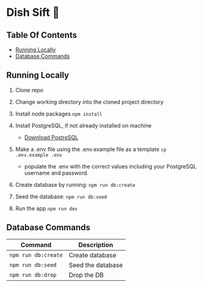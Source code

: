 # Dish Sift 🥗

## Table Of Contents

- [Running Locally](#running-locally)
- [Database Commands](#database-commands)

## Running Locally

1. Clone repo
2. Change working directory into the cloned project directory
3. Install node packages `npm install`

4. Install PostgreSQL, if not already installed on machine

   - [Download PostreSQL](https://www.postgresql.org/download/)

5. Make a .env file using the .env.example file as a template `cp .env.example .env`

   - populate the .env with the correct values including your PostgreSQL username and password.

6. Create database by running: `npm run db:create`

7. Seed the database: `npm run db:seed`

8. Run the app `npm run dev`

## Database Commands

| Command             | Description       |
| ------------------- | ----------------- |
| `npm run db:create` | Create database   |
| `npm run db:seed`   | Seed the database |
| `npm run db:drop`   | Drop the DB       |
